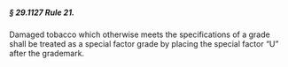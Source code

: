##### § 29.1127 Rule 21. #####

Damaged tobacco which otherwise meets the specifications of a grade shall be treated as a special factor grade by placing the special factor “U” after the grademark.